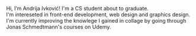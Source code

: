Hi, I’m Andrija Ivković! I'm a CS student about to graduate. <br>
I'm intereseted in front-end development, web design and graphics design. <br>
I'm currently improving the knowlege I gained in collage by going through Jonas Schmedtmann's courses on Udemy.

<!---
andrijaivkovic/andrijaivkovic is a ✨ special ✨ repository because its `README.md` (this file) appears on your GitHub profile.
You can click the Preview link to take a look at your changes.
--->
